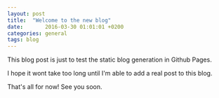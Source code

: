 ```yaml
---
layout: post
title:	"Welcome to the new blog"
date:		2016-03-30 01:01:01 +0200
categories: general
tags: blog
---
```

This blog post is just to test the static blog generation in Github Pages.

I hope it wont take too long until I'm able to add a real post to this blog.

That's all for now! See you soon.
